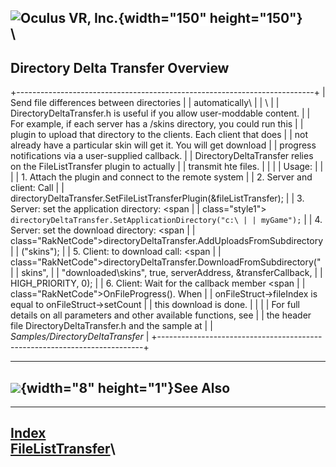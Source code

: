 <span style="background-color: rgb(255, 255, 255);">![Oculus VR,
Inc.](RakNet_Icon_Final-copy.jpg){width="150" height="150"}</span>\
\
  -----------------------------------
  Directory Delta Transfer Overview
  -----------------------------------

+--------------------------------------------------------------------------+
| <span class="RakNetBlueHeader">Send file differences between directories |
| automatically</span>\                                                    |
| \                                                                        |
| DirectoryDeltaTransfer.h is useful if you allow user-moddable content.   |
| For example, if each server has a /skins directory, you could run this   |
| plugin to upload that directory to the clients. Each client that does    |
| not already have a particular skin will get it. You will get download    |
| progress notifications via a user-supplied callback.                     |
| DirectoryDeltaTransfer relies on the FileListTransfer plugin to actually |
| transmit hte files.                                                      |
|                                                                          |
| Usage:                                                                   |
|                                                                          |
| 1.  Attach the plugin and connect to the remote system                   |
| 2.  Server and client: Call                                              |
|     directoryDeltaTransfer.SetFileListTransferPlugin(&fileListTransfer); |
| 3.  Server: set the application directory: <span                         |
|     class="style1">` directoryDeltaTransfer.SetApplicationDirectory("c:\ |
| myGame");`</span>                                                        |
| 4.  Server: set the download directory: <span                            |
|     class="RakNetCode">directoryDeltaTransfer.AddUploadsFromSubdirectory |
| ("skins");</span>                                                        |
| 5.  Client: to download call: <span                                      |
|     class="RakNetCode">directoryDeltaTransfer.DownloadFromSubdirectory(" |
| skins",                                                                  |
|     "downloaded\\skins", true, serverAddress, &transferCallback,         |
|     HIGH\_PRIORITY, 0);</span>                                           |
| 6.  Client: Wait for the callback member <span                           |
|     class="RakNetCode">OnFileProgress()</span>. When                     |
|     onFileStruct-&gt;fileIndex is equal to onFileStruct-&gt;setCount     |
|     this download is done.                                               |
|                                                                          |
| For full details on all parameters and other available functions, see    |
| the header file DirectoryDeltaTransfer.h and the sample at               |
| *Samples/DirectoryDeltaTransfer*                                         |
+--------------------------------------------------------------------------+

  -----------------------------------------------
  ![](spacer.gif){width="8" height="1"}See Also
  -----------------------------------------------

  --------------------------------------------
  [Index](index.html)\
  [FileListTransfer](filelisttransfer.html)\
  --------------------------------------------


